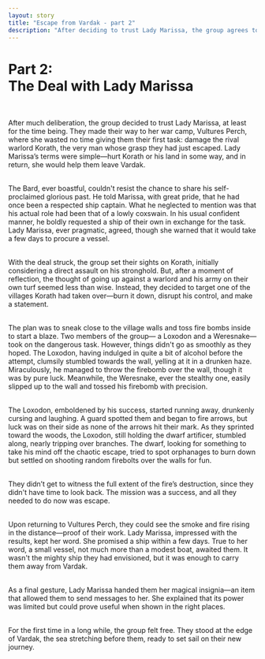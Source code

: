 ```yaml
---
layout: story
title: "Escape from Vardak - part 2"
description: "After deciding to trust Lady Marissa, the group agrees to carry out a mission for her—damage the land or forces of the rival warlord Korath, in exchange for her help in getting them out of Vardak. They opt to burn down a village under Korath's control, leading to a chaotic and clumsy but successful attack. Impressed by their work, Lady Marissa provides them with a small ship and a magical insignia that will allow them to contact her. With their freedom at last, they prepare to sail away from Vardak and into the unknown."
---
```

# Part 2:<br> The Deal with Lady Marissa  
<br>

After much deliberation, the group decided to trust Lady Marissa, at least for the time being. They made their way to her war camp, Vultures Perch, where she wasted no time giving them their first task: damage the rival warlord Korath, the very man whose grasp they had just escaped. Lady Marissa’s terms were simple—hurt Korath or his land in some way, and in return, she would help them leave Vardak.  
<br>

The Bard, ever boastful, couldn't resist the chance to share his self-proclaimed glorious past. He told Marissa, with great pride, that he had once been a respected ship captain. What he neglected to mention was that his actual role had been that of a lowly coxswain. In his usual confident manner, he boldly requested a ship of their own in exchange for the task. Lady Marissa, ever pragmatic, agreed, though she warned that it would take a few days to procure a vessel.  
<br>

With the deal struck, the group set their sights on Korath, initially considering a direct assault on his stronghold. But, after a moment of reflection, the thought of going up against a warlord and his army on their own turf seemed less than wise. Instead, they decided to target one of the villages Korath had taken over—burn it down, disrupt his control, and make a statement.  
<br>

The plan was to sneak close to the village walls and toss fire bombs inside to start a blaze. Two members of the group— a Loxodon and a Weresnake— took on the dangerous task. However, things didn't go as smoothly as they hoped. The Loxodon, having indulged in quite a bit of alcohol before the attempt, clumsily stumbled towards the wall, yelling at it in a drunken haze. Miraculously, he managed to throw the firebomb over the wall, though it was by pure luck. Meanwhile, the Weresnake, ever the stealthy one, easily slipped up to the wall and tossed his firebomb with precision.  
<br>

The Loxodon, emboldened by his success, started running away, drunkenly cursing and laughing. A guard spotted them and began to fire arrows, but luck was on their side as none of the arrows hit their mark. As they sprinted toward the woods, the Loxodon, still holding the dwarf artificer, stumbled along, nearly tripping over branches. The dwarf, looking for something to take his mind off the chaotic escape, tried to spot orphanages to burn down but settled on shooting random firebolts over the walls for fun.  
<br>

They didn’t get to witness the full extent of the fire’s destruction, since they didn't have time to look back. The mission was a success, and all they needed to do now was escape.  
<br>

Upon returning to Vultures Perch, they could see the smoke and fire rising in the distance—proof of their work. Lady Marissa, impressed with the results, kept her word. She promised a ship within a few days. True to her word, a small vessel, not much more than a modest boat, awaited them. It wasn't the mighty ship they had envisioned, but it was enough to carry them away from Vardak.  
<br>

As a final gesture, Lady Marissa handed them her magical insignia—an item that allowed them to send messages to her. She explained that its power was limited but could prove useful when shown in the right places.  
<br>

For the first time in a long while, the group felt free. They stood at the edge of Vardak, the sea stretching before them, ready to set sail on their new journey.